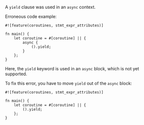 A `yield` clause was used in an `async` context.

Erroneous code example:

```compile_fail,E0727,edition2018
#![feature(coroutines, stmt_expr_attributes)]

fn main() {
    let coroutine = #[coroutine] || {
        async {
            ().yield;
        }
    };
}
```

Here, the `yield` keyword is used in an `async` block,
which is not yet supported.

To fix this error, you have to move `yield` out of the `async` block:

```edition2018
#![feature(coroutines, stmt_expr_attributes)]

fn main() {
    let coroutine = #[coroutine] || {
        ().yield;
    };
}
```
